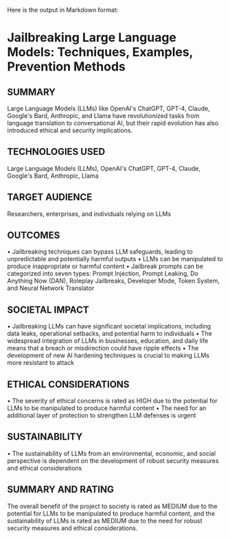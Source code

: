 Here is the output in Markdown format:

# Jailbreaking Large Language Models: Techniques, Examples, Prevention Methods

## SUMMARY
Large Language Models (LLMs) like OpenAI's ChatGPT, GPT-4, Claude, Google's Bard, Anthropic, and Llama have revolutionized tasks from language translation to conversational AI, but their rapid evolution has also introduced ethical and security implications.

## TECHNOLOGIES USED
Large Language Models (LLMs), OpenAI's ChatGPT, GPT-4, Claude, Google's Bard, Anthropic, Llama

## TARGET AUDIENCE
Researchers, enterprises, and individuals relying on LLMs

## OUTCOMES
• Jailbreaking techniques can bypass LLM safeguards, leading to unpredictable and potentially harmful outputs
• LLMs can be manipulated to produce inappropriate or harmful content
• Jailbreak prompts can be categorized into seven types: Prompt Injection, Prompt Leaking, Do Anything Now (DAN), Roleplay Jailbreaks, Developer Mode, Token System, and Neural Network Translator

## SOCIETAL IMPACT
• Jailbreaking LLMs can have significant societal implications, including data leaks, operational setbacks, and potential harm to individuals
• The widespread integration of LLMs in businesses, education, and daily life means that a breach or misdirection could have ripple effects
• The development of new AI hardening techniques is crucial to making LLMs more resistant to attack

## ETHICAL CONSIDERATIONS
• The severity of ethical concerns is rated as HIGH due to the potential for LLMs to be manipulated to produce harmful content
• The need for an additional layer of protection to strengthen LLM defenses is urgent

## SUSTAINABILITY
• The sustainability of LLMs from an environmental, economic, and social perspective is dependent on the development of robust security measures and ethical considerations

## SUMMARY AND RATING
The overall benefit of the project to society is rated as MEDIUM due to the potential for LLMs to be manipulated to produce harmful content, and the sustainability of LLMs is rated as MEDIUM due to the need for robust security measures and ethical considerations.
